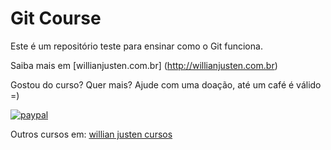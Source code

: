 # Git Course

Este é um repositório teste para ensinar como o Git funciona.

Saiba mais em [willianjusten.com.br] (http://willianjusten.com.br)

Gostou do curso? Quer mais? Ajude com uma doação, até um café é válido =)

[![paypal](http://codigosimples.net/wp-content/uploads/2014/03/btn_donatecc_lg.gif)](https://www.paypal.com/cgi-bin/webscr?cmd=_s-xclick&amp;hosted_button_id=VA5D4W5VUANJU)

Outros cursos em: [willian justen cursos](http://willianjusten.teachable.com)
